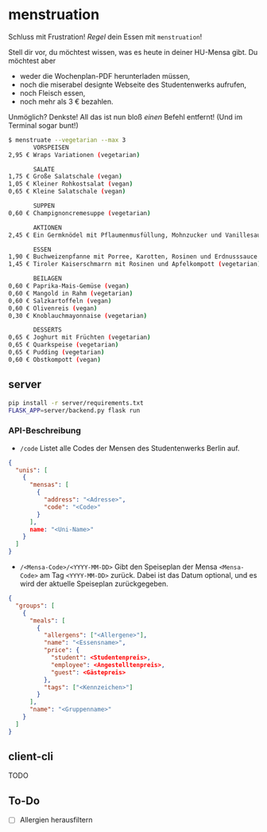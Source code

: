 # menstruation
Schluss mit Frustration! _Regel_ dein Essen mit `menstruation`!

Stell dir vor, du möchtest wissen, was es heute in deiner HU-Mensa gibt. Du möchtest
aber

* weder die Wochenplan-PDF herunterladen müssen,
* noch die miserabel designte Webseite des Studentenwerks aufrufen,
* noch Fleisch essen,
* noch mehr als 3 € bezahlen.

Unmöglich? Denkste!
All das ist nun bloß _einen_ Befehl entfernt! (Und im Terminal sogar bunt!)

```bash
$ menstruate --vegetarian --max 3
       VORSPEISEN
2,95 € Wraps Variationen (vegetarian)

       SALATE
1,75 € Große Salatschale (vegan)
1,05 € Kleiner Rohkostsalat (vegan)
0,65 € Kleine Salatschale (vegan)

       SUPPEN
0,60 € Champignoncremesuppe (vegetarian)

       AKTIONEN
2,45 € Ein Germknödel mit Pflaumenmusfüllung, Mohnzucker und Vanillesauce (vegetarian)

       ESSEN
1,90 € Buchweizenpfanne mit Porree, Karotten, Rosinen und Erdnusssauce (vegan, climate)
1,45 € Tiroler Kaiserschmarrn mit Rosinen und Apfelkompott (vegetarian)

       BEILAGEN
0,60 € Paprika-Mais-Gemüse (vegan)
0,60 € Mangold in Rahm (vegetarian)
0,60 € Salzkartoffeln (vegan)
0,60 € Olivenreis (vegan)
0,30 € Knoblauchmayonnaise (vegetarian)

       DESSERTS
0,65 € Joghurt mit Früchten (vegetarian)
0,65 € Quarkspeise (vegetarian)
0,65 € Pudding (vegetarian)
0,60 € Obstkompott (vegan)
```

## server

```bash
pip install -r server/requirements.txt
FLASK_APP=server/backend.py flask run
```

### API-Beschreibung

* `/code` Listet alle Codes der Mensen des Studentenwerks Berlin auf.

```json
{
  "unis": [
    {
      "mensas": [
        {
          "address": "<Adresse>",
          "code": "<Code>"
        }
      ],
      name: "<Uni-Name>"
    }
  ]
}
```

* `/<Mensa-Code>/<YYYY-MM-DD>` Gibt den Speiseplan der Mensa `<Mensa-Code>` am Tag `<YYYY-MM-DD>` zurück. Dabei ist das Datum optional, und es wird der aktuelle Speiseplan zurückgegeben.

```json
{
  "groups": [
    {
      "meals": [
        {
          "allergens": ["<Allergene>"],
          "name": "<Essensname>",
          "price": {
            "student": <Studentenpreis>,
            "employee": <Angestelltenpreis>,
            "guest": <Gästepreis>
          },
          "tags": ["<Kennzeichen>"]
        }
      ],
      "name": "<Gruppenname>"
    }
  ]
}
```

## client-cli

TODO

## To-Do
* [ ] Allergien herausfiltern
